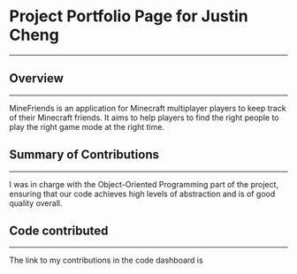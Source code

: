 # Project Portfolio Page for Justin Cheng

---
## Overview

---
MineFriends is an application for Minecraft multiplayer players to keep track of their Minecraft friends. It aims to help players to find the right people to play the right game mode at the right time.

## Summary of Contributions

---
I was in charge with the Object-Oriented Programming part of the project, ensuring that our code achieves high levels of abstraction and is of good quality overall.

## Code contributed

---
The link to my contributions in the code dashboard is 
